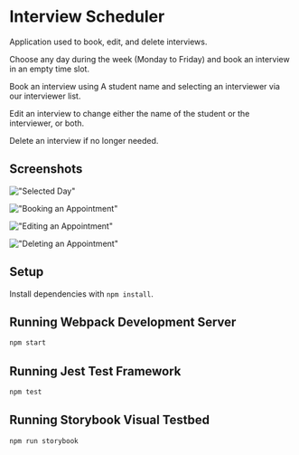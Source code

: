 # Interview Scheduler

Application used to book, edit, and delete interviews. 

Choose any day during the week (Monday to Friday) and book an interview in an empty time slot.

Book an interview using A student name and selecting an interviewer via our interviewer list. 

Edit an interview to change either the name of the student or the interviewer, or both.

Delete an interview if no longer needed.

## Screenshots

!["Selected Day"]()

!["Booking an Appointment"]()

!["Editing an Appointment"]()

!["Deleting an Appointment"]()

## Setup

Install dependencies with `npm install`.

## Running Webpack Development Server

```sh
npm start
```

## Running Jest Test Framework

```sh
npm test
```

## Running Storybook Visual Testbed

```sh
npm run storybook
```
